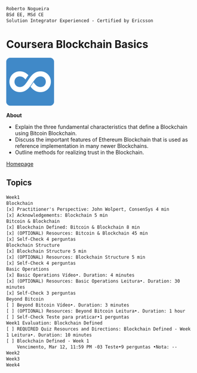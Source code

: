 ```
Roberto Nogueira  
BSd EE, MSd CE
Solution Integrator Experienced - Certified by Ericsson
```
# Coursera Blockchain Basics

![coursera image](images/coursera.png)

**About**

* Explain the three fundamental characteristics that define a Blockchain using Bitcoin Blockchain.
* Discuss the important features of Ethereum Blockchain that is used as reference implementation in many newer Blockchains.
* Outline methods for realizing trust in the Blockchain.

[Homepage](https://www.coursera.org/learn/blockchain-basics)

## Topics
```
Week1
Blockchain
[x] Practitioner's Perspective: John Wolpert, ConsenSys 4 min
[x] Acknowledgements: Blockchain 5 min
Bitcoin & Blockchain
[x] Blockchain Defined: Bitcoin & Blockchain 8 min
[x] (OPTIONAL) Resources: Bitcoin & Blockchain 45 min
[x] Self-Check 4 perguntas
Blockchain Structure
[x] Blockchain Structure 5 min
[x] (OPTIONAL) Resources: Blockchain Structure 5 min
[x] Self-Check 4 perguntas
Basic Operations
[x] Basic Operations Vídeo•. Duration: 4 minutes
[x] (OPTIONAL) Resources: Basic Operations Leitura•. Duration: 30 minutes
[x] Self-Check 3 perguntas
Beyond Bitcoin
[ ] Beyond Bitcoin Vídeo•. Duration: 3 minutes
[ ] (OPTIONAL) Resources: Beyond Bitcoin Leitura•. Duration: 1 hour
[ ] Self-Check Teste para praticar•1 perguntas
Week1 Evaluation: Blockchain Defined
[ ] REQUIRED Quiz Resources and Directions: Blockchain Defined - Week 1 Leitura•. Duration: 10 minutes
[ ] Blockchain Defined - Week 1
    Vencimento, Mar 12, 11:59 PM -03 Teste•9 perguntas •Nota: --
Week2
Week3
Week4
```
